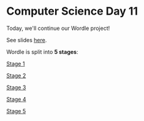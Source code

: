 # Computer Science Day 11

<link href="index.css" rel="stylesheet">

Today, we'll continue our Wordle project!

See slides [here](../presentation-pdfs/day11.pdf).

Wordle is split into **5 stages**:

[Stage 1](../code_snippets/wordle-stage-1.html)

[Stage 2](../code_snippets/wordle-stage-2.html)

[Stage 3](../code_snippets/wordle-stage-3.html)

[Stage 4](../code_snippets/wordle-stage-4.html)

[Stage 5](../code_snippets/wordle-stage-5.html)



